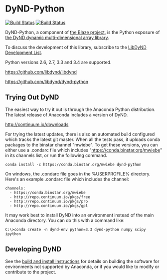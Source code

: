 DyND-Python
===========

[![Build Status](https://api.travis-ci.org/libdynd/dynd-python.svg?branch=master)](https://travis-ci.org/libdynd/dynd-python)
[![Build Status](https://ci.appveyor.com/api/projects/status/0gonnl4ac5h7j1cf/branch/master?svg=true)](https://ci.appveyor.com/project/mwiebe/dynd-python/branch/master)

DyND-Python, a component of [the Blaze project](http://blaze.pydata.org/),
is the Python exposure of [the DyND dynamic multi-dimensional array library](https://github.com/libdynd/libdynd).

To discuss the development of this library, subscribe to the
[LibDyND Development List](https://groups.google.com/forum/#!forum/libdynd-dev).

Python versions 2.6, 2.7, 3.3 and 3.4 are supported.

https://github.com/libdynd/libdynd

https://github.com/libdynd/dynd-python

Trying Out DyND
---------------

The easiest way to try it out is through the Anaconda
Python distribution. The latest release of Anaconda includes
a version of DyND.

http://continuum.io/downloads

For trying the latest updates, there is also an automated
build configured which tracks the latest git master. When
all the tests pass, it uploads conda packages to the binstar
channel "mwiebe". To get these versions, you can either use a
.condarc file which includes "https://conda.binstar.org/mwiebe" in its
channels list, or run the following command.

```
conda install -c https://conda.binstar.org/mwiebe dynd-python
```

On windows, the .condarc file goes in the %USERPROFILE% directory.
Here's an example .condarc file which includes the channel:

```
channels:
  - https://conda.binstar.org/mwiebe
  - http://repo.continuum.io/pkgs/free
  - http://repo.continuum.io/pkgs/pro
  - http://repo.continuum.io/pkgs/gpl
```

It may work best to install DyND into an environment instead of
the main Anaconda directory. You can do this with a command like:

```
C:\>conda create -n dynd-env python=3.3 dynd-python numpy scipy ipython
```

Developing DyND
---------------

See the [build and install instructions](BUILD_INSTALL.md) for details on
building the software for environments not supported by Anaconda, or
if you would like to modify or contribute to the project.
